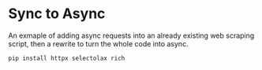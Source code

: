 
# Sync to Async

An exmaple of adding async requests into an already existing web scraping script, then a rewrite to turn the whole code into async.

`pip install httpx selectolax rich`
